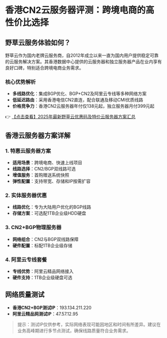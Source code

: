 # 香港CN2云服务器评测：跨境电商的高性价比选择

## 野草云服务体验如何？

野草云作为国内老牌云服务商，自2012年成立以来一直为国内用户提供稳定可靠的云服务解决方案。其香港数据中心提供的云服务器和独立服务器产品在业内享有良好口碑，特别适合跨境电商业务需求。

### 核心优势解析

- **多线路优化**：集成BGP优化、BGP+CN2及阿里云专线等多种网络方案
- **低延迟路由**：采用香港电信CN2直连，配合联通及移动CMI优质线路
- **价格竞争力**：香港CN2云服务器年付仅138元起，独立服务器月付399元起

👉 [【点击查看】2025年最新野草云优惠码及特价云服务器方案汇总](https://bit.ly/yecaoyun)

## 香港云服务器方案详解

### 1. 特惠云服务器方案
- **适用场景**：跨境电商、快速上线项目
- **线路选择**：CN2/BGP双线路可选
- **增值服务**：首购赠送系统快照
- **弹性配置**：支持带宽、存储和IP按需扩容

### 2. 实体服务器优惠
- **线路优化**：专为大陆用户优化的BGP线路
- **存储方案**：可选配1TB企业级HDD硬盘

### 3. CN2+BGP物理服务器
- **网络组合**：CN2与BGP双线路保障
- **硬件配置**：标配1TB企业级存储

### 4. 阿里云专线套餐
- **专线优势**：阿里云精品网络接入
- **硬件支持**：1TB企业级硬盘可选

## 网络质量测试
- **香港CN2+BGP测试IP**：193.134.211.220
- **阿里云精品网测试IP**：47.57.12.95

> 提示：测试IP仅供参考，实际网络表现可能因地区和时间有所差异。建议在业务高峰期进行多节点测试，确保线路质量符合业务需求。